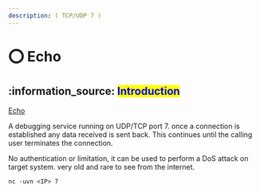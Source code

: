 ```yaml
---
description: ( TCP/UDP 7 )
---
```


# ⭕ Echo

## :information\_source: <mark style="color:blue;">Introduction</mark>

[Echo](https://tools.ietf.org/tools/rfcmarkup/rfcmarkup.cgi?rfc=862)

A debugging service running on UDP/TCP port 7. once a connection is established any data received is sent back. This continues until the calling user terminates the connection.

No authentication or limitation, it can be used to perform a DoS attack on target system. very old and rare to see from the internet.

```
nc -uvn <IP> 7
```
